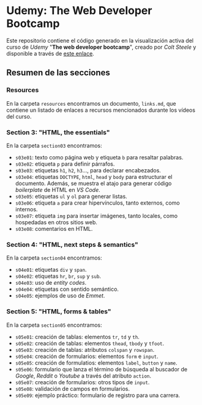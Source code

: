 # Udemy: The Web Developer Bootcamp

Este repositorio contiene el código generado en la visualización activa del curso de _Udemy_ "**The web developer bootcamp**", creado por _Colt Steele_ y disponible a través de [este enlace](https://www.udemy.com/course/the-web-developer-bootcamp/).

## Resumen de las secciones

### Resources

En la carpeta `resources` encontramos un documento, `links.md`, que contiene un listado de enlaces a recursos mencionados durante los vídeos del curso.

### Section 3: "HTML, the essentials"

En la carpeta `section03` encontramos:

-   `s03e01`: texto como página web y etiqueta `b` para resaltar palabras.
-   `s03e02`: etiqueta `p` para definir párrafos.
-   `s03e03`: etiquetas `h1`, `h2`, `h3`..., para declarar encabezados.
-   `s03e04`: etiquetas `DOCTYPE`, `html`, `head` y `body` para estructurar el documento. Además, se muestra el atajo para generar código _boilerplate_ de HTML en _VS Code_.
-   `s03e05`: etiquetas `ul` y `ol` para generar listas.
-   `s03e06`: etiqueta `a` para crear hipervínculos, tanto externos, como internos.
-   `s03e07`: etiqueta `img` para insertar imágenes, tanto locales, como hospedadas en otros sitios web.
-   `s03e08`: comentarios en HTML.

### Section 4: "HTML, next steps & semantics"

En la carpeta `section04` encontramos:

-   `s04e01`: etiquetas `div` y `span`.
-   `s04e02`: etiquetas `hr`, `br`, `sup` y `sub`.
-   `s04e03`: uso de _entity codes_.
-   `s04e04`: etiquetas con sentido semántico.
-   `s04e05`: ejemplos de uso de _Emmet_.

### Section 5: "HTML, forms & tables"

En la carpeta `section05` encontramos:

-   `s05e01`: creación de tablas: elementos `tr`, `td` y `th`.
-   `s05e02`: creación de tablas: elementos `thead`, `tbody` y `tfoot`.
-   `s05e03`: creación de tablas: atributos `colspan` y `rowspan`.
-   `s05e04`: creación de formularios: elementos `form` e `input`.
-   `s05e05`: creación de formulatios: elementos `label`, `button` y `name`.
-   `s05e06`: formulario que lanza el término de búsqueda al buscador de _Google_, _Reddit_ o _Youtube_ a través del atributo `action`.
-   `s05e07`: creación de formularios: otros tipos de `input`.
-   `s05e08`: validación de campos en formularios.
-   `s05e09`: ejemplo práctico: formulario de registro para una carrera.

